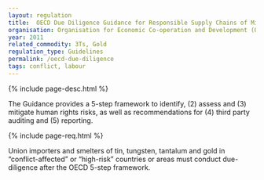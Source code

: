 ```yaml
---
layout: regulation
title:  OECD Due Diligence Guidance for Responsible Supply Chains of Minerals from Conflict-Affected and High-Risk Areas
organisation: Organisation for Economic Co-operation and Development (OECD)
year: 2011
related_commodity: 3Ts, Gold
regulation_type: Guidelines
permalink: /oecd-due-diligence
tags: conflict, labour
---
```


{% include page-desc.html %}

The Guidance provides a 5-step framework to identify, (2) assess and (3) mitigate human rights risks, as well as recommendations for (4) third party auditing and (5) reporting.

{% include page-req.html %}

Union importers and smelters of tin, tungsten, tantalum and gold in “conflict-affected” or “high-risk” countries or areas must conduct due-diligence after the OECD 5-step framework.
